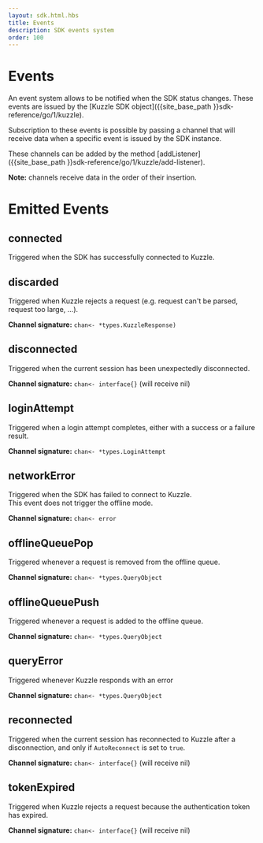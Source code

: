 ```yaml
---
layout: sdk.html.hbs
title: Events
description: SDK events system
order: 100
---
```


# Events

An event system allows to be notified when the SDK status changes. These events are issued by the [Kuzzle SDK object]({{site_base_path }}sdk-reference/go/1/kuzzle).

Subscription to these events is possible by passing a channel that will receive data when a specific event is issued by the SDK instance.  

These channels can be added by the method [addListener]({{site_base_path }}sdk-reference/go/1/kuzzle/add-listener).

**Note:** channels receive data in the order of their insertion.

# Emitted Events

## connected

Triggered when the SDK has successfully connected to Kuzzle.

## discarded

Triggered when Kuzzle rejects a request (e.g. request can't be parsed, request too large, ...).

**Channel signature:** `chan<- *types.KuzzleResponse)`

## disconnected

Triggered when the current session has been unexpectedly disconnected.

**Channel signature:** `chan<- interface{}` (will receive nil)

## loginAttempt

Triggered when a login attempt completes, either with a success or a failure result.

**Channel signature:** `chan<- *types.LoginAttempt`

## networkError

Triggered when the SDK has failed to connect to Kuzzle.  
This event does not trigger the offline mode.  

**Channel signature:** `chan<- error`

## offlineQueuePop

Triggered whenever a request is removed from the offline queue.

**Channel signature:** `chan<- *types.QueryObject`

## offlineQueuePush

Triggered whenever a request is added to the offline queue.

**Channel signature:** `chan<- *types.QueryObject`

## queryError

Triggered whenever Kuzzle responds with an error

**Channel signature:** `chan<- *types.QueryObject`

## reconnected

Triggered when the current session has reconnected to Kuzzle after a disconnection, and only if ``AutoReconnect`` is set to ``true``.

**Channel signature:** `chan<- interface{}` (will receive nil)

## tokenExpired

Triggered when Kuzzle rejects a request because the authentication token has expired.

**Channel signature:** `chan<- interface{}` (will receive nil)
